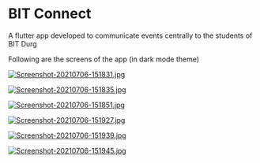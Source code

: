 # BIT Connect

A flutter app developed to communicate events centrally to the students of BIT Durg 


Following are the screens of the app (in dark mode theme)

[![Screenshot-20210706-151831.jpg](https://i.postimg.cc/vBDPWD7r/Screenshot-20210706-151831.jpg)](https://postimg.cc/S2F74SvR)

[![Screenshot-20210706-151835.jpg](https://i.postimg.cc/3xnCnYxn/Screenshot-20210706-151835.jpg)](https://postimg.cc/75J2Lv72)

[![Screenshot-20210706-151851.jpg](https://i.postimg.cc/02vYvb6V/Screenshot-20210706-151851.jpg)](https://postimg.cc/YjXGf2zF)

[![Screenshot-20210706-151927.jpg](https://i.postimg.cc/yN2Rbd4X/Screenshot-20210706-151927.jpg)](https://postimg.cc/1gc4gyzf)

[![Screenshot-20210706-151939.jpg](https://i.postimg.cc/FzVJzVfD/Screenshot-20210706-151939.jpg)](https://postimg.cc/9wzfNTY7)

[![Screenshot-20210706-151945.jpg](https://i.postimg.cc/fTM9FpFF/Screenshot-20210706-151945.jpg)](https://postimg.cc/F1nzkWhg)

